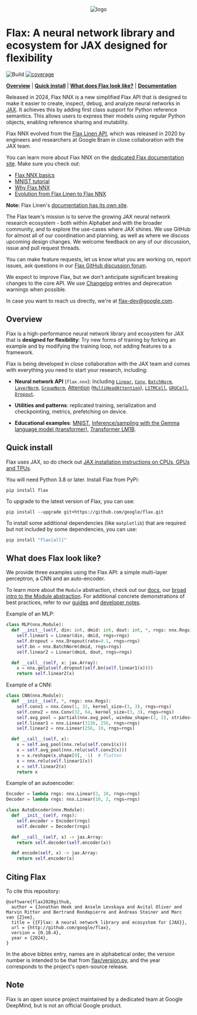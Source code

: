 <div align="center">
<img src="https://raw.githubusercontent.com/google/flax/main/images/flax_logo_250px.png" alt="logo"></img>
</div>

# Flax: A neural network library and ecosystem for JAX designed for flexibility

![Build](https://github.com/google/flax/workflows/Build/badge.svg?branch=main) [![coverage](https://badgen.net/codecov/c/gh/google/flax)](https://codecov.io/gh/google/flax)

[**Overview**](#overview)
| [**Quick install**](#quick-install)
| [**What does Flax look like?**](#what-does-flax-look-like)
| [**Documentation**](https://flax.readthedocs.io/)

Released in 2024, Flax NNX is a new simplified Flax API that is designed to make
it easier to create, inspect, debug, and analyze neural networks in
[JAX](https://jax.readthedocs.io/). It achieves this by adding first class support
for Python reference semantics. This allows users to express their models using
regular Python objects, enabling reference sharing and mutability.

Flax NNX evolved from the [Flax Linen API](https://flax-linen.readthedocs.io/), which
was released in 2020 by engineers and researchers at Google Brain in close collaboration
with the JAX team.

You can learn more about Flax NNX on the [dedicated Flax documentation site](https://flax.readthedocs.io/). Make sure you check out:

* [Flax NNX basics](https://flax.readthedocs.io/en/latest/nnx_basics.html)
* [MNIST tutorial](https://flax.readthedocs.io/en/latest/mnist_tutorial.html)
* [Why Flax NNX](https://flax.readthedocs.io/en/latest/why.html)
* [Evolution from Flax Linen to Flax NNX](https://flax.readthedocs.io/en/latest/guides/linen_to_nnx.html)

**Note:** Flax Linen's [documentation has its own site](https://flax-linen.readthedocs.io/).

The Flax team's mission is to serve the growing JAX neural network
research ecosystem - both within Alphabet and with the broader community,
and to explore the use-cases where JAX shines. We use GitHub for almost
all of our coordination and planning, as well as where we discuss
upcoming design changes. We welcome feedback on any of our discussion,
issue and pull request threads.

You can make feature requests, let us know what you are working on,
report issues, ask questions in our [Flax GitHub discussion
forum](https://github.com/google/flax/discussions).

We expect to improve Flax, but we don't anticipate significant
breaking changes to the core API. We use [Changelog](https://github.com/google/flax/tree/main/CHANGELOG.md)
entries and deprecation warnings when possible.

In case you want to reach us directly, we're at flax-dev@google.com.

## Overview

Flax is a high-performance neural network library and ecosystem for
JAX that is **designed for flexibility**:
Try new forms of training by forking an example and by modifying the training
loop, not adding features to a framework.

Flax is being developed in close collaboration with the JAX team and
comes with everything you need to start your research, including:

* **Neural network API** (`flax.nnx`): Including [`Linear`](https://flax.readthedocs.io/en/latest/api_reference/flax.nnx/nn/linear.html#flax.nnx.Linear), [`Conv`](https://flax.readthedocs.io/en/latest/api_reference/flax.nnx/nn/linear.html#flax.nnx.Conv), [`BatchNorm`](https://flax.readthedocs.io/en/latest/api_reference/flax.nnx/nn/normalization.html#flax.nnx.BatchNorm), [`LayerNorm`](https://flax.readthedocs.io/en/latest/api_reference/flax.nnx/nn/normalization.html#flax.nnx.LayerNorm), [`GroupNorm`](https://flax.readthedocs.io/en/latest/api_reference/flax.nnx/nn/normalization.html#flax.nnx.GroupNorm), [Attention](https://flax.readthedocs.io/en/latest/api_reference/flax.nnx/nn/attention.html) ([`MultiHeadAttention`](https://flax.readthedocs.io/en/latest/api_reference/flax.nnx/nn/attention.html#flax.nnx.MultiHeadAttention)), [`LSTMCell`](https://flax.readthedocs.io/en/latest/api_reference/flax.nnx/nn/recurrent.html#flax.nnx.nn.recurrent.LSTMCell), [`GRUCell`](https://flax.readthedocs.io/en/latest/api_reference/flax.nnx/nn/recurrent.html#flax.nnx.nn.recurrent.GRUCell), [`Dropout`](https://flax.readthedocs.io/en/latest/api_reference/flax.nnx/nn/stochastic.html#flax.nnx.Dropout).

* **Utilities and patterns**: replicated training, serialization and checkpointing, metrics, prefetching on device.

* **Educational examples**: [MNIST](https://flax.readthedocs.io/en/latest/mnist_tutorial.html), [Inference/sampling with the Gemma language model (transformer)](https://github.com/google/flax/tree/main/examples/gemma), [Transformer LM1B](https://github.com/google/flax/tree/main/examples/lm1b_nnx).

## Quick install

Flax uses JAX, so do check out [JAX installation instructions on CPUs, GPUs and TPUs](https://jax.readthedocs.io/en/latest/installation.html).

You will need Python 3.8 or later. Install Flax from PyPi:

```
pip install flax
```

To upgrade to the latest version of Flax, you can use:

```
pip install --upgrade git+https://github.com/google/flax.git
```

To install some additional dependencies (like `matplotlib`) that are required but not included
by some dependencies, you can use:

```bash
pip install "flax[all]"
```

## What does Flax look like?

We provide three examples using the Flax API: a simple multi-layer perceptron, a CNN and an auto-encoder.

To learn more about the `Module` abstraction, check out our [docs](https://flax.readthedocs.io/), our [broad intro to the Module abstraction](https://github.com/google/flax/blob/main/docs/linen_intro.ipynb). For additional concrete demonstrations of best practices, refer to our
[guides](https://flax.readthedocs.io/en/latest/guides/index.html) and
[developer notes](https://flax.readthedocs.io/en/latest/developer_notes/index.html).

Example of an MLP:

```py
class MLP(nnx.Module):
  def __init__(self, din: int, dmid: int, dout: int, *, rngs: nnx.Rngs):
    self.linear1 = Linear(din, dmid, rngs=rngs)
    self.dropout = nnx.Dropout(rate=0.1, rngs=rngs)
    self.bn = nnx.BatchNorm(dmid, rngs=rngs)
    self.linear2 = Linear(dmid, dout, rngs=rngs)

  def __call__(self, x: jax.Array):
    x = nnx.gelu(self.dropout(self.bn(self.linear1(x))))
    return self.linear2(x)
```

Example of a CNN:

```py
class CNN(nnx.Module):
  def __init__(self, *, rngs: nnx.Rngs):
    self.conv1 = nnx.Conv(1, 32, kernel_size=(3, 3), rngs=rngs)
    self.conv2 = nnx.Conv(32, 64, kernel_size=(3, 3), rngs=rngs)
    self.avg_pool = partial(nnx.avg_pool, window_shape=(2, 2), strides=(2, 2))
    self.linear1 = nnx.Linear(3136, 256, rngs=rngs)
    self.linear2 = nnx.Linear(256, 10, rngs=rngs)

  def __call__(self, x):
    x = self.avg_pool(nnx.relu(self.conv1(x)))
    x = self.avg_pool(nnx.relu(self.conv2(x)))
    x = x.reshape(x.shape[0], -1)  # flatten
    x = nnx.relu(self.linear1(x))
    x = self.linear2(x)
    return x
```

Example of an autoencoder:


```py
Encoder = lambda rngs: nnx.Linear(2, 10, rngs=rngs)
Decoder = lambda rngs: nnx.Linear(10, 2, rngs=rngs)

class AutoEncoder(nnx.Module):
  def __init__(self, rngs):
    self.encoder = Encoder(rngs)
    self.decoder = Decoder(rngs)

  def __call__(self, x) -> jax.Array:
    return self.decoder(self.encoder(x))

  def encode(self, x) -> jax.Array:
    return self.encoder(x)
```

## Citing Flax

To cite this repository:

```
@software{flax2020github,
  author = {Jonathan Heek and Anselm Levskaya and Avital Oliver and Marvin Ritter and Bertrand Rondepierre and Andreas Steiner and Marc van {Z}ee},
  title = {{F}lax: A neural network library and ecosystem for {JAX}},
  url = {http://github.com/google/flax},
  version = {0.10.4},
  year = {2024},
}
```

In the above bibtex entry, names are in alphabetical order, the version number
is intended to be that from [flax/version.py](https://github.com/google/flax/blob/main/flax/version.py), and the year corresponds to the project's open-source release.

## Note

Flax is an open source project maintained by a dedicated team at Google DeepMind, but is not an official Google product.
